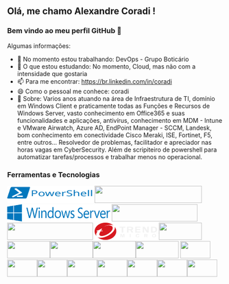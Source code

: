 ## Olá, me chamo Alexandre Coradi ! 
### Bem vindo ao meu perfil GitHub 👋


Algumas informações:

- 🔭 No momento estou trabalhando: DevOps - Grupo Boticário
- 🌱 O que estou estudando: No momento, Cloud, mas não com a intensidade que gostaria
- 📫 Para me encontrar: https://br.linkedin.com/in/coradi
- 😄 Como o pessoal me conhece: coradi
- 💬 Sobre: Varios anos atuando na área de Infraestrutura de TI, domínio em Windows Client e praticamente todas as Funções e Recursos de Windows Server, vasto conhecimento em Office365 e suas funcionalidades e aplicações, antivírus, conhecimento em MDM - Intune e VMware Airwatch, Azure AD, EndPoint Manager - SCCM, Landesk, bom conhecimento em conectividade Cisco Meraki, ISE, Fortinet, F5, entre outros... Resolvedor de problemas, facilitador e apreciador nas horas vagas em CyberSecurity. Além de scripiteiro de powershell para automatizar tarefas/processos e trabalhar menos no operacional. 

### Ferramentas e Tecnologias

<img src="https://raw.githubusercontent.com/alexandrecoradi/icons/769f430d053bcb5ac70d5c6911bd75650e9b9d9b/Powershell4.svg" width="200" height="40"/> <img src="https://cdn.worldvectorlogo.com/logos/active-directory-1.svg" width="250" height="40"/>  <img src="https://raw.githubusercontent.com/alexandrecoradi/icons/769f430d053bcb5ac70d5c6911bd75650e9b9d9b/WindowsServer2.svg" width="240" height="40"/>   <img src="https://upload.wikimedia.org/wikipedia/commons/0/05/Windows_10_Logo.svg" width="200" height="40"/> <img src="https://upload.wikimedia.org/wikipedia/commons/1/14/Office_365_%282013-2019%29.svg" width="200" height="40"/>  <img src="https://raw.githubusercontent.com/alexandrecoradi/icons/dc00d94800ff66719c6271e8dcf62df7d6c7482e/TrendMicro2.svg" width="150" height="40"/><img src="https://cdn.worldvectorlogo.com/logos/f5-networks-logo.svg" width="100" height="40"/><img src="https://cdn.worldvectorlogo.com/logos/fortinet-logo.svg" width="100" height="40"/><img src="https://cdn.worldvectorlogo.com/logos/vmware-1.svg" width="100" height="40"/><img src="https://cdn.worldvectorlogo.com/logos/palo-alto.svg" width="100" height="40"/><img src="https://cdn.worldvectorlogo.com/logos/cisco-2.svg" width="100" height="40"/> <img src="https://cdn.worldvectorlogo.com/logos/system-center-configuration-manager.svg" width="70" height="40"/>
<img src="https://cdn.worldvectorlogo.com/logos/sharepoint-1.svg" width="70" height="40"/><img src="https://cdn.worldvectorlogo.com/logos/power-bi.svg" width="70" height="40"/><img src="https://upload.wikimedia.org/wikipedia/commons/4/48/Dell_Logo.svg" width="70" height="40"/><img src="https://www.logo.wine/a/logo/Microsoft_Azure/Microsoft_Azure-Logo.wine.svg" width="70" height="40"/><img src="https://upload.wikimedia.org/wikipedia/commons/9/93/Amazon_Web_Services_Logo.svg" width="70" height="40"/><img src="https://upload.wikimedia.org/wikipedia/commons/6/6f/Zabbix_logo.svg" width="70" height="40"/><img src="https://www.vectorlogo.zone/logos/grafana/grafana-ar21.svg" width="70" height="40"/>




